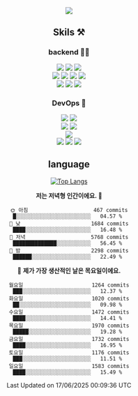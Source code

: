 <div align="center">

<a href="https://hhpluscertificateofcompletion.oopy.io/">
  <img src="https://static.spartacodingclub.kr/hanghae99/plus/completion/badge_black.svg" />
</a>

## Skils ⚒️

### backend 🧑‍💻
  
<img src="https://img.shields.io/badge/Java-FF6600?style=flat-square&logo=buymeacoffee&logoColor=white"/>
<img src="https://img.shields.io/badge/Go-0099FF?style=flat-square&logo=go&logoColor=white"/>
<img src="https://img.shields.io/badge/Kotlin-7F52FF?style=flat-square&logo=kotlin&logoColor=white"/>
  
  
<br />
  
<img src="https://img.shields.io/badge/Spring-339933?style=flat-square&logo=Spring&logoColor=white"/>
<img src="https://img.shields.io/badge/Spring Boot-339933?style=flat-square&logo=Spring Boot&logoColor=white"/>
<img src="https://img.shields.io/badge/Spring Security-339933?style=flat-square&logo=Spring Security&logoColor=white"/>
  
<img src="https://img.shields.io/badge/Spring Data JPA-339933?style=flat-square&logo=Hibernate&logoColor=white"/>

<br />
  
  <img src="https://img.shields.io/badge/mysql-0099FF?style=flat-square&logo=mysql&logoColor=white"/>
  <img src="https://img.shields.io/badge/mariadb-0099FF?style=flat-square&logo=mariadb&logoColor=white"/>
  <img src="https://img.shields.io/badge/mongoDB-47A248?style=flat-square&logo=mongodb&logoColor=white"/>
  
  
### DevOps 🚀
  
  <img src="https://img.shields.io/badge/docker-2496ED?style=flat-square&logo=docker&logoColor=white"/>
  <img src="https://img.shields.io/badge/kubernetes-326CE5?style=flat-square&logo=kubernetes&logoColor=white"/>
  
  <br />
  
  <img src="https://img.shields.io/badge/Github Actions-2088FF?style=flat-square&logo=githubactions&logoColor=white"/>
  <img src="https://img.shields.io/badge/Jenkins-D24939?style=flat-square&logo=jenkins&logoColor=white"/>
  
  
  <br />
  <img src="https://img.shields.io/badge/terraform-7B42BC?style=flat-square&logo=terraform&logoColor=white"/>
  
  <br />
  <img src="https://img.shields.io/badge/Amazon AWS-232F3E?style=flat-square&logo=Amazon AWS&logoColor=white"/>

  <img src="https://img.shields.io/badge/GCP-4285F4?style=flat-square&logo=googlecloud&logoColor=white"/>
  <img src="https://img.shields.io/badge/NCP-03C75A?style=flat-square&logo=naver&logoColor=white"/>
  
  
## language

[![Top Langs](https://github-readme-stats.vercel.app/api/top-langs/?username=zxcv9203&hide=html&exclude_repo=zxcv9203.github.io,golB&theme=grate-gatsby)](https://github.com/zxcv9203/github-readme-stats)
  
<!--START_SECTION:waka-->
**저는 저녁형 인간이에요. 🦉** 

```text
🌞 아침                     467 commits         █░░░░░░░░░░░░░░░░░░░░░░░░   04.57 % 
🌆 낮　                     1684 commits        ████░░░░░░░░░░░░░░░░░░░░░   16.48 % 
🌃 저녁                     5768 commits        ██████████████░░░░░░░░░░░   56.45 % 
🌙 밤　                     2298 commits        ██████░░░░░░░░░░░░░░░░░░░   22.49 % 
```
📅 **제가 가장 생산적인 날은 목요일이에요.** 

```text
월요일                      1264 commits        ███░░░░░░░░░░░░░░░░░░░░░░   12.37 % 
화요일                      1020 commits        ██░░░░░░░░░░░░░░░░░░░░░░░   09.98 % 
수요일                      1472 commits        ████░░░░░░░░░░░░░░░░░░░░░   14.41 % 
목요일                      1970 commits        █████░░░░░░░░░░░░░░░░░░░░   19.28 % 
금요일                      1732 commits        ████░░░░░░░░░░░░░░░░░░░░░   16.95 % 
토요일                      1176 commits        ███░░░░░░░░░░░░░░░░░░░░░░   11.51 % 
일요일                      1583 commits        ████░░░░░░░░░░░░░░░░░░░░░   15.49 % 
```



 Last Updated on 17/06/2025 00:09:36 UTC
<!--END_SECTION:waka-->
  
</div>

